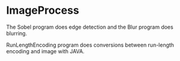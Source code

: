 # ImageProcess

The Sobel program does edge detection and the Blur program does blurring.

RunLengthEncoding program does conversions between run-length encoding and image with JAVA.
